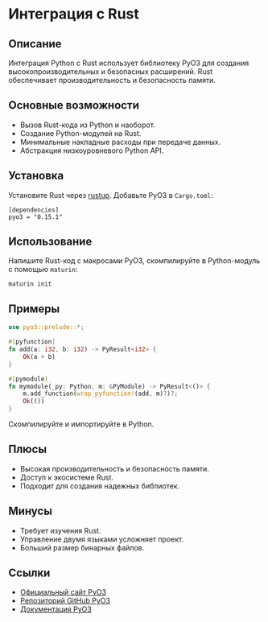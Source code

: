 # Интеграция с Rust

## Описание
Интеграция Python с Rust использует библиотеку PyO3 для создания высокопроизводительных и безопасных расширений. Rust обеспечивает производительность и безопасность памяти.

## Основные возможности
- Вызов Rust-кода из Python и наоборот.
- Создание Python-модулей на Rust.
- Минимальные накладные расходы при передаче данных.
- Абстракция низкоуровневого Python API.

## Установка
Установите Rust через [rustup](https://www.rust-lang.org/tools/install). Добавьте PyO3 в `Cargo.toml`:
```
[dependencies]
pyo3 = "0.15.1"
```

## Использование
Напишите Rust-код с макросами PyO3, скомпилируйте в Python-модуль с помощью `maturin`:
```
maturin init
```

## Примеры
```rust
use pyo3::prelude::*;

#[pyfunction]
fn add(a: i32, b: i32) -> PyResult<i32> {
    Ok(a + b)
}

#[pymodule]
fn mymodule(_py: Python, m: &PyModule) -> PyResult<()> {
    m.add_function(wrap_pyfunction!(add, m)?)?;
    Ok(())
}
```
Скомпилируйте и импортируйте в Python.

## Плюсы
- Высокая производительность и безопасность памяти.
- Доступ к экосистеме Rust.
- Подходит для создания надежных библиотек.

## Минусы
- Требует изучения Rust.
- Управление двумя языками усложняет проект.
- Больший размер бинарных файлов.

## Ссылки
- [Официальный сайт PyO3](https://pyo3.rs/)
- [Репозиторий GitHub PyO3](https://github.com/PyO3/pyo3)
- [Документация PyO3](https://pyo3.rs/v0.15.1/)
